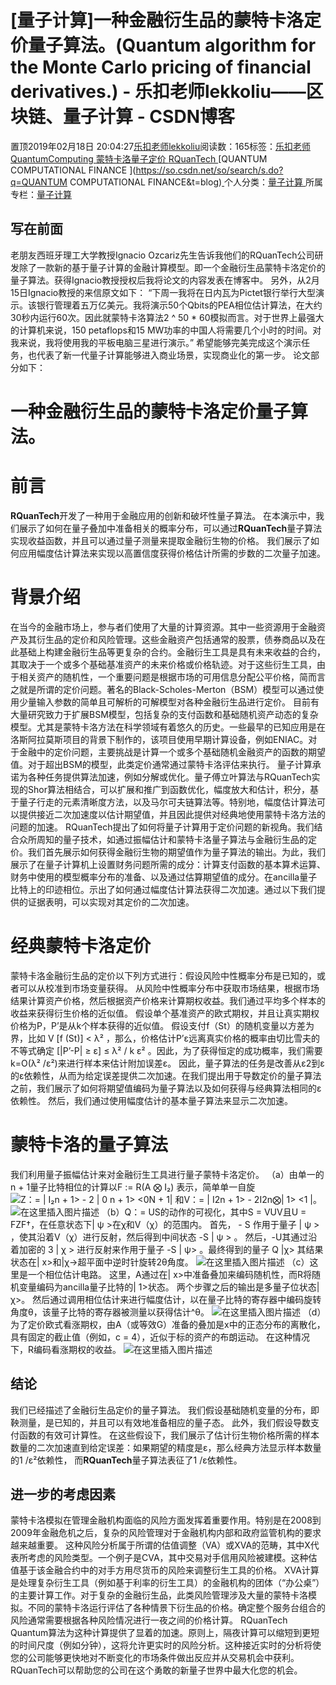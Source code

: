 
# [量子计算]一种金融衍生品的蒙特卡洛定价量子算法。(Quantum algorithm for the Monte Carlo pricing of financial derivatives.) - 乐扣老师lekkoliu——区块链、量子计算 - CSDN博客

置顶2019年02月18日 20:04:27[乐扣老师lekkoliu](https://me.csdn.net/lsttoy)阅读数：165标签：[乐扣老师																](https://so.csdn.net/so/search/s.do?q=乐扣老师&t=blog)[QuantumComputing																](https://so.csdn.net/so/search/s.do?q=QuantumComputing&t=blog)[蒙特卡洛量子定价																](https://so.csdn.net/so/search/s.do?q=蒙特卡洛量子定价&t=blog)[RQuanTech																](https://so.csdn.net/so/search/s.do?q=RQuanTech&t=blog)[QUANTUM COMPUTATIONAL FINANCE																](https://so.csdn.net/so/search/s.do?q=QUANTUM COMPUTATIONAL FINANCE&t=blog)[
							](https://so.csdn.net/so/search/s.do?q=RQuanTech&t=blog)[
																					](https://so.csdn.net/so/search/s.do?q=蒙特卡洛量子定价&t=blog)个人分类：[量子计算																](https://blog.csdn.net/lsttoy/article/category/7492453)
[
																					](https://so.csdn.net/so/search/s.do?q=蒙特卡洛量子定价&t=blog)所属专栏：[量子计算](https://blog.csdn.net/column/details/21640.html)[
							](https://so.csdn.net/so/search/s.do?q=蒙特卡洛量子定价&t=blog)
[
																	](https://so.csdn.net/so/search/s.do?q=QuantumComputing&t=blog)
[
				](https://so.csdn.net/so/search/s.do?q=乐扣老师&t=blog)
[
			](https://so.csdn.net/so/search/s.do?q=乐扣老师&t=blog)


## 写在前面
老朋友西班牙理工大学教授Ignacio Ozcariz先生告诉我他们的RQuanTech公司研发除了一款新的基于量子计算的金融计算模型。即一个金融衍生品蒙特卡洛定价的量子算法。获得Ignacio教授授权后我将论文的内容发表在博客中。
另外，从2月15日Ignacio教授的来信原文如下：
“下周一我将在日内瓦为Pictet银行举行大型演示。该银行管理着五万亿美元。我将演示50个Qbits的PEA相位估计算法，在大约30秒内运行60次。因此就蒙特卡洛算法2 ^ 50 * 60模拟而言。对于世界上最强大的计算机来说，150 petaflops和15 MW功率的中国人将需要几个小时的时间。对我来说，我将使用我的平板电脑三星进行演示。”
希望能够完美完成这个演示任务，也代表了新一代量子计算能够进入商业场景，实现商业化的第一步。
论文部分如下：
# 一种金融衍生品的蒙特卡洛定价量子算法。
# 前言
**RQuanTech**开发了一种用于金融应用的创新和破坏性量子算法。
在本演示中，我们展示了如何在量子叠加中准备相关的概率分布，可以通过**RQuanTech**量子算法实现收益函数，并且可以通过量子测量来提取金融衍生物的价格。 我们展示了如何应用幅度估计算法来实现以高置信度获得价格估计所需的步数的二次量子加速。
# 背景介绍
在当今的金融市场上，参与者们使用了大量的计算资源。其中一些资源用于金融资产及其衍生品的定价和风险管理。这些金融资产包括通常的股票，债券商品以及在此基础上构建金融衍生品等更复杂的合约。金融衍生工具是具有未来收益的合约，其取决于一个或多个基础基准资产的未来价格或价格轨迹。对于这些衍生工具，由于相关资产的随机性，一个重要问题是根据市场的可用信息分配公平价格，简而言之就是所谓的定价问题。著名的Black-Scholes-Merton（BSM）模型可以通过使用少量输入参数的简单且可解析的可解模型对各种金融衍生品进行定价。
目前有大量研究致力于扩展BSM模型，包括复杂的支付函数和基础随机资产动态的复杂模型。尤其是蒙特卡洛方法在科学领域有着悠久的历史。一些最早的已知应用是在洛斯阿拉莫斯项目的背景下制作的，该项目使用早期计算设备，例如ENIAC。对于金融中的定价问题，主要挑战是计算一个或多个基础随机金融资产的函数的期望值。对于超出BSM的模型，此类定价通常通过蒙特卡洛评估来执行。
量子计算承诺为各种任务提供算法加速，例如分解或优化。量子傅立叶算法与RQuanTech实现的Shor算法相结合，可以扩展和推广到函数优化，幅度放大和估计，积分，基于量子行走的元素清晰度方法，以及马尔可夫链算法等。特别地，幅度估计算法可以提供接近二次加速度以估计期望值，并且因此提供对经典地使用蒙特卡洛方法的问题的加速。
RQuanTech提出了如何将量子计算用于定价问题的新视角。我们结合众所周知的量子技术，如通过振幅估计和蒙特卡洛量子算法与金融衍生品的定价。我们首先展示如何获得金融衍生物的期望值作为量子算法的输出。为此，我们展示了在量子计算机上设置财务问题所需的成分：计算支付函数的基本算术运算、财务中使用的模型概率分布的准备、以及通过估算期望值的成分。在ancilla量子比特上的印迹相位。示出了如何通过幅度估计算法获得二次加速。通过以下我们提供的证据表明，可以实现对其定价的二次加速。
# 经典蒙特卡洛定价
蒙特卡洛金融衍生品的定价以下列方式进行：假设风险中性概率分布是已知的，或者可以从校准到市场变量获得。 从风险中性概率分布中获取市场结果，根据市场结果计算资产价格，然后根据资产价格来计算期权收益。我们通过平均多个样本的收益来获得衍生价格的近似值。
假设单个基准资产的欧式期权，并且让真实期权价格为P，P’是从k个样本获得的近似值。 假设支付f（St）的随机变量以方差为界，比如 V [f (St)] < λ² ，那么，价格估计P’ε远离真实价格的概率由切比雪夫的不等式确定  [|P’-P| ≥ ε] ≤ λ² / k ε² 。因此，为了获得恒定的成功概率，我们需要 k=O(λ² /ε²)来进行样本来估计附加误差ε。 因此，量子算法的任务是改善从ε2到ε的ε依赖性，从而为给定误差提供二次加速。在我们提出用于导数定价的量子算法之前，我们展示了如何将期望值编码为量子算法以及如何获得与经典算法相同的ε依赖性。 然后，我们通过使用幅度估计的基本量子算法来显示二次加速。
# 蒙特卡洛的量子算法
我们利用量子振幅估计来对金融衍生工具进行量子蒙特卡洛定价。
（a）由单一的n + 1量子比特相位的计算以F := R(A ⨂ I₂) 表示，简单单一自旋![Z：= | I₂n + 1>  -  2 | 0 n + 1> <0N + 1| 和V：= | I2n + 1>  -  2I2n⨂| 1> <1 |。](https://img-blog.csdnimg.cn/20190218194031326.png)![在这里插入图片描述](https://img-blog.csdnimg.cn/20190218195705134.png?x-oss-process=image/watermark,type_ZmFuZ3poZW5naGVpdGk,shadow_10,text_aHR0cHM6Ly9ibG9nLmNzZG4ubmV0L2xzdHRveQ==,size_16,color_FFFFFF,t_70)
（b）Q：= US的动作的可视化，其中S = VUV且U = FZF†，在任意状态下| ψ >在χ和V（χ）的范围内。 首先， -  S 作用于量子  | ψ > ，使其沿着V（χ）进行反射，然后得到中间状态 -S | ψ > 。 然后，-U其通过沿着加密的 3 | χ > 进行反射来作用于量子 -S | ψ> 。最终得到的量子 Q |χ> 其结果状态在| x>和|χ→超平面中逆时针旋转2θ角度。
![在这里插入图片描述](https://img-blog.csdnimg.cn/20190218195715617.png?x-oss-process=image/watermark,type_ZmFuZ3poZW5naGVpdGk,shadow_10,text_aHR0cHM6Ly9ibG9nLmNzZG4ubmV0L2xzdHRveQ==,size_16,color_FFFFFF,t_70)
（c）这里是一个相位估计电路。 这里，A通过在| x>中准备叠加来编码随机性，而R将随机变量编码为ancilla量子比特的| 1>状态。 两个步骤之后的输出是多量子位状态|χ>。 然后通过调用相位估计来进行幅度估计，以在量子比特的寄存器中编码旋转角度θ，该量子比特的寄存器被测量以获得估计^θ。
![在这里插入图片描述](https://img-blog.csdnimg.cn/20190218195652377.png?x-oss-process=image/watermark,type_ZmFuZ3poZW5naGVpdGk,shadow_10,text_aHR0cHM6Ly9ibG9nLmNzZG4ubmV0L2xzdHRveQ==,size_16,color_FFFFFF,t_70)
（d）为了定价欧式看涨期权，由A（或等效G）准备的叠加是x中的正态分布的离散化，具有固定的截止值（例如，c = 4），近似于标的资产的布朗运动。 在这种情况下，R编码看涨期权的收益。
![在这里插入图片描述](https://img-blog.csdnimg.cn/2019021819573132.png?x-oss-process=image/watermark,type_ZmFuZ3poZW5naGVpdGk,shadow_10,text_aHR0cHM6Ly9ibG9nLmNzZG4ubmV0L2xzdHRveQ==,size_16,color_FFFFFF,t_70)
## 结论
我们已经描述了金融衍生品定价的量子算法。 我们假设基础随机变量的分布，即鞅测量，是已知的，并且可以有效地准备相应的量子态。
此外，我们假设导数支付函数的有效可计算性。 在这些假设下，我们展示了估计衍生物价格所需的样本数量的二次加速直到给定误差：如果期望的精度是ε，那么经典方法显示样本数量的1 /ε²依赖性， 而**RQuanTech**量子算法表征了1 /ε依赖性。
## 进一步的考虑因素
蒙特卡洛模拟在管理金融机构面临的风险方面发挥着重要作用。特别是在2008到2009年金融危机之后，复杂的风险管理对于金融机构内部和政府监管机构的要求越来越重要。
这种风险分析属于所谓的估值调整（VA）或XVA的范畴，其中X代表所考虑的风险类型。一个例子是CVA，其中交易对手信用风险被建模。这种估值基于该金融合约中的对手方用尽货币的风险来调整衍生工具的价格。
XVA计算是处理复杂衍生工具（例如基于利率的衍生工具）的金融机构的团体（“办公桌”）的主要计算工作。对于复杂的金融衍生品，此类风险管理涉及大量的蒙特卡洛模拟。不同的蒙特卡洛运行评估了各种情景下衍生品的价格。确定整个服务台组合的风险通常需要根据各种风险情况进行一夜之间的价格计算。
RQuanTech Quantum算法为这种计算提供了显着的加速。原则上，隔夜计算可以缩短到更短的时间尺度（例如分钟），这将允许更实时的风险分析。这种接近实时的分析将使您的公司能够更快地对不断变化的市场条件做出反应并从交易机会中获利。
RQuanTech可以帮助您的公司在这个勇敢的新量子世界中最大化您的机会。

